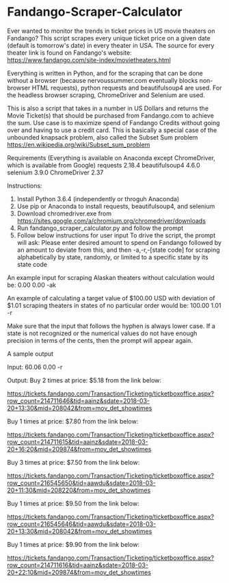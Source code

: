 # Fandango-Scraper-Calculator
Ever wanted to monitor the trends in ticket prices in US movie theaters on Fandango? This script scrapes every unique ticket price on a given date (default is tomorrow's date) in every theater in USA. The source for every theater link is found on Fandango's website: https://www.fandango.com/site-index/movietheaters.html

Everything is written in Python, and for the scraping that can be done without a browser (because nervoussummer.com eventually blocks non-browser HTML requests), python requests and beautifulsoup4 are used. For the headless browser scraping, ChromeDriver and Selenium are used.

This is also a script that takes in a number in US Dollars and returns the Movie Ticket(s) that should be purchased from Fandango.com to achieve the sum. Use case is to maximize spend of Fandango Credits without going over and having to use a credit card. This is basically a special case of the unbounded knapsack problem, also called the Subset Sum problem https://en.wikipedia.org/wiki/Subset_sum_problem

Requirements (Everything is available on Anaconda except ChromeDriver, which is available from Google)
requests 2.18.4
beautifulsoup4 4.6.0
selenium 3.9.0 
ChromeDriver 2.37

Instructions:
1) Install Python 3.6.4 (independently or throguh Anaconda)
2) Use pip or Anaconda to install requests, beautifulsoup4, and selenium
3) Download chromedriver.exe from https://sites.google.com/a/chromium.org/chromedriver/downloads
4) Run fandango_scraper_calculator.py and follow the prompt
5) Follow below instructions for user input
To drive the script, the prompt will ask:
Please enter desired amount to spend on Fandango followed by an amount to deviate from this, and then -a,-r,-[state code] for scraping alphabetically by state, randomly, or limited to a specific state by its state code

An example input for scraping Alaskan theaters without calculation would be:
0.00 0.00 -ak

An example of calculating a target value of $100.00 USD with deviation of $1.01 scraping theaters in states of no particular order would be:
100.00 1.01 -r

Make sure that the input that follows the hyphen is always lower case. If a state is not recognized or the numerical values do not have enough precision in terms of the cents, then the prompt will appear again.

A sample output

Input:
60.06 0.00 -r

Output:
Buy 2 times at price: $5.18 from the link below:

https://tickets.fandango.com/Transaction/Ticketing/ticketboxoffice.aspx?row_count=214711646&tid=aainz&sdate=2018-03-20+13:30&mid=208042&from=mov_det_showtimes

Buy 1 times at price: $7.80 from the link below:

https://tickets.fandango.com/Transaction/Ticketing/ticketboxoffice.aspx?row_count=214711615&tid=aainz&sdate=2018-03-20+16:20&mid=209874&from=mov_det_showtimes

Buy 3 times at price: $7.50 from the link below:

https://tickets.fandango.com/Transaction/Ticketing/ticketboxoffice.aspx?row_count=216545650&tid=aawdu&sdate=2018-03-20+11:30&mid=208220&from=mov_det_showtimes

Buy 1 times at price: $9.50 from the link below:

https://tickets.fandango.com/Transaction/Ticketing/ticketboxoffice.aspx?row_count=216545646&tid=aawdu&sdate=2018-03-20+13:30&mid=208042&from=mov_det_showtimes

Buy 1 times at price: $9.90 from the link below:

https://tickets.fandango.com/Transaction/Ticketing/ticketboxoffice.aspx?row_count=214711616&tid=aainz&sdate=2018-03-20+22:10&mid=209874&from=mov_det_showtimes